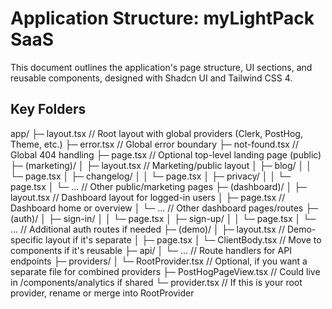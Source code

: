 # Application Structure: myLightPack SaaS

This document outlines the application's page structure, UI sections, and reusable components, designed with Shadcn UI and Tailwind CSS 4.

## Key Folders

app/
├─ layout.tsx // Root layout with global providers (Clerk, PostHog, Theme, etc.)
├─ error.tsx // Global error boundary
├─ not-found.tsx // Global 404 handling
├─ page.tsx // Optional top-level landing page (public)
├─ (marketing)/
│ ├─ layout.tsx // Marketing/public layout
│ ├─ blog/
│ │ └─ page.tsx
│ ├─ changelog/
│ │ └─ page.tsx
│ ├─ privacy/
│ │ └─ page.tsx
│ └─ ... // Other public/marketing pages
├─ (dashboard)/
│ ├─ layout.tsx // Dashboard layout for logged-in users
│ ├─ page.tsx // Dashboard home or overview
│ └─ ... // Other dashboard pages/routes
├─ (auth)/
│ ├─ sign-in/
│ │ └─ page.tsx
│ ├─ sign-up/
│ │ └─ page.tsx
│ └─ ... // Additional auth routes if needed
├─ (demo)/
│ ├─ layout.tsx // Demo-specific layout if it's separate
│ ├─ page.tsx
│ └─ ClientBody.tsx // Move to components if it's reusable
├─ api/
│ └─ ... // Route handlers for API endpoints
├─ providers/
│ └─ RootProvider.tsx // Optional, if you want a separate file for combined providers
├─ PostHogPageView.tsx // Could live in /components/analytics if shared
└─ provider.tsx // If this is your root provider, rename or merge into RootProvider
